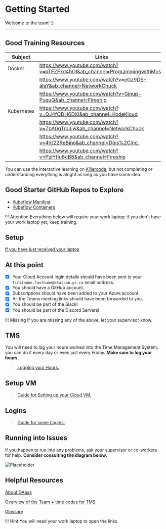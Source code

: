# Getting Started

Welcome to the team! :)

---

## Good Training Resources

| Subject    | Links                                                                        |
| ---------- | ---------------------------------------------------------------------------- |
| Docker     | <https://www.youtube.com/watch?v=pTFZFxd4hOI&ab_channel=ProgrammingwithMosh> |
|            | <https://www.youtube.com/watch?v=eGz9DS-aIeY&ab_channel=NetworkChuck>        |
|            | <https://www.youtube.com/watch?v=Gjnup-PuquQ&ab_channel=Fireship>            |
| Kubernetes | <https://www.youtube.com/watch?v=QJ4fODH6DXI&ab_channel=KodeKloud>           |
|            | <https://www.youtube.com/watch?v=7bA0gTroJjw&ab_channel=NetworkChuck>        |
|            | <https://www.youtube.com/watch?v=4ht22ReBjno&ab_channel=Deis%2CInc.>         |
|            | <https://www.youtube.com/watch?v=PziYflu8cB8&ab_channel=Fireship>            |

You can use the interactive learning on [Killercoda](https://killercoda.com/), but not completing or understanding everything is alright as long as you have some idea.

## Good Starter GitHub Repos to Explore

- [Kubeflow Manifest](https://github.com/StatCan/aaw-kubeflow-manifest)
- [Kubeflow Containers](https://github.com/StatCan/aaw-kubeflow-containers)

<!-- prettier-ignore -->
!!! Attention
    Everything below will require your work laptop; if you don't have your work laptop yet, keep training.

## Setup

[If you have just received your laptop](setup.md)

## At this point

- [x] Your Cloud Account login details should have been sent to your `firstname.lastname@statcan.gc.ca` email address.
- [x] You should have a GitHub account.
- [x] Subscriptions should have been added to your Azure account.
- [x] All the Teams meeting links should have been forwarded to you.
- [x] You should be part of the Slack!
- [x] You should be part of the Discord Servers!

<!-- prettier-ignore -->
!!! Missing
    If you are missing any of the above, let your supervisor know.

## TMS

You will need to log your hours worked into the Time Management System; you can do it every day or even just every Friday. **Make sure to log your hours.**

> [Logging your Hours.](tms.md)

## Setup VM

> [Guide for Setting up your Cloud VM.](vm.md)

## Logins

> [Guide for some Logins.](login.md)

## Running into Issues

If you happen to run into any problems, ask your supervisor or co-workers for
help. <strong>Consider consulting the diagram below.</strong>

![Placeholder](images/diagram.png)

## Helpful Resources

[About DAaas](https://confluence.statcan.ca/display/DAaaS/Data+Analytics+as+a+Service)

[Overview of the Team + time codes for TMS ](https://confluence.statcan.ca/display/DAaaS/Startup+1+-+Advanced+Analytics+Workspace)

[Glossary](https://confluence.statcan.ca/display/DAaaS/Glossary)

<!-- prettier-ignore -->
!!! Hint
    You will need your work laptop to open the links.
